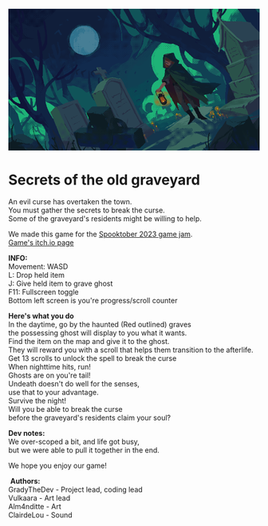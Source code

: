 
![](https://github.com/GradyTheDev/Secrets_of_the_old_graveyard/blob/11c5435929c762fd3c394d0a5c084edce71af346/assets/art/mainmenu.png)  
# Secrets of the old graveyard  

An evil curse has overtaken the town.  
You must gather the secrets to break the curse.  
Some of the graveyard's residents might be willing to help.​  

We made this game for the [Spooktober 2023 game jam](https://itch.io/jam/mattaspland-spooktober-game-jam).  
[Game's itch.io page](https://gradythedev.itch.io/secrets-of-the-old-graveyard)

**INFO:**  
Movement: WASD  
L: Drop held item  
J: Give held item to grave ghost  
F11: Fullscreen toggle  
Bottom left screen is you're progress/scroll counter  

**Here's what you do**  
In the daytime, go by the haunted (Red outlined) graves  
the possessing ghost will display to you what it wants.  
Find the item on the map and give it to the ghost.  
They will reward you with a scroll that helps them transition to the afterlife.  
Get 13 scrolls to unlock the spell to break the curse  
When nighttime hits, run!  
Ghosts are on you're tail!  
Undeath doesn't do well for the senses,  
use that to your advantage.  
Survive the night!  
​Will you be able to break the curse  
before the graveyard's residents claim your soul?  


**​Dev notes:​**  
We over-scoped a bit, and life got busy,  
but we were able to pull it together in the end.  

We hope you enjoy our game!  

​
**Authors:**  
GradyTheDev - Project lead, coding lead  
Vulkaara - Art lead  
Alm4nditte - Art  
ClairdeLou - Sound  



